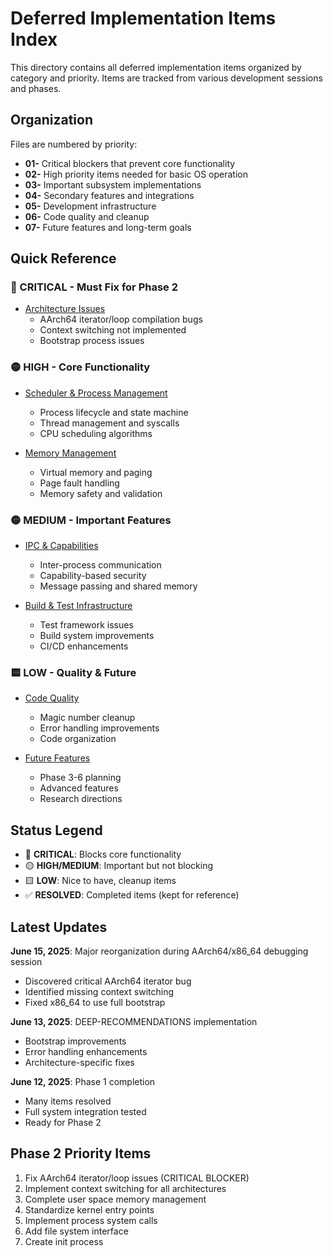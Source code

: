 # Deferred Implementation Items Index

This directory contains all deferred implementation items organized by category and priority. Items are tracked from various development sessions and phases.

## Organization

Files are numbered by priority:
- **01-** Critical blockers that prevent core functionality
- **02-** High priority items needed for basic OS operation  
- **03-** Important subsystem implementations
- **04-** Secondary features and integrations
- **05-** Development infrastructure
- **06-** Code quality and cleanup
- **07-** Future features and long-term goals

## Quick Reference

### 🔴 CRITICAL - Must Fix for Phase 2
- [Architecture Issues](01-CRITICAL-ARCHITECTURE-ISSUES.md)
  - AArch64 iterator/loop compilation bugs
  - Context switching not implemented
  - Bootstrap process issues

### 🟡 HIGH - Core Functionality
- [Scheduler & Process Management](02-SCHEDULER-PROCESS-MANAGEMENT.md)
  - Process lifecycle and state machine
  - Thread management and syscalls
  - CPU scheduling algorithms

- [Memory Management](03-MEMORY-MANAGEMENT.md)
  - Virtual memory and paging
  - Page fault handling
  - Memory safety and validation

### 🟡 MEDIUM - Important Features
- [IPC & Capabilities](04-IPC-CAPABILITY-SYSTEM.md)
  - Inter-process communication
  - Capability-based security
  - Message passing and shared memory

- [Build & Test Infrastructure](05-BUILD-TEST-INFRASTRUCTURE.md)
  - Test framework issues
  - Build system improvements
  - CI/CD enhancements

### 🟨 LOW - Quality & Future
- [Code Quality](06-CODE-QUALITY-CLEANUP.md)
  - Magic number cleanup
  - Error handling improvements
  - Code organization

- [Future Features](07-FUTURE-FEATURES.md)
  - Phase 3-6 planning
  - Advanced features
  - Research directions

## Status Legend

- 🔴 **CRITICAL**: Blocks core functionality
- 🟡 **HIGH/MEDIUM**: Important but not blocking
- 🟨 **LOW**: Nice to have, cleanup items
- ✅ **RESOLVED**: Completed items (kept for reference)

## Latest Updates

**June 15, 2025**: Major reorganization during AArch64/x86_64 debugging session
- Discovered critical AArch64 iterator bug
- Identified missing context switching
- Fixed x86_64 to use full bootstrap

**June 13, 2025**: DEEP-RECOMMENDATIONS implementation
- Bootstrap improvements
- Error handling enhancements
- Architecture-specific fixes

**June 12, 2025**: Phase 1 completion
- Many items resolved
- Full system integration tested
- Ready for Phase 2

## Phase 2 Priority Items

1. Fix AArch64 iterator/loop issues (CRITICAL BLOCKER)
2. Implement context switching for all architectures
3. Complete user space memory management
4. Standardize kernel entry points
5. Implement process system calls
6. Add file system interface
7. Create init process